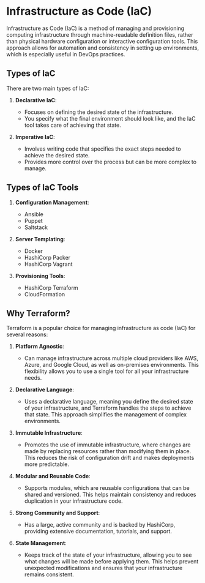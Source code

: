 # Infrastructure as Code (IaC)

Infrastructure as Code (IaC) is a method of managing and provisioning computing infrastructure through machine-readable definition files, rather than physical hardware configuration or interactive configuration tools. This approach allows for automation and consistency in setting up environments, which is especially useful in DevOps practices.

## Types of IaC

There are two main types of IaC:

1. **Declarative IaC**: 
   - Focuses on defining the desired state of the infrastructure.
   - You specify what the final environment should look like, and the IaC tool takes care of achieving that state.

2. **Imperative IaC**: 
   - Involves writing code that specifies the exact steps needed to achieve the desired state.
   - Provides more control over the process but can be more complex to manage.

## Types of IaC Tools

1. **Configuration Management**: 
   - Ansible
   - Puppet
   - Saltstack

2. **Server Templating**: 
   - Docker
   - HashiCorp Packer
   - HashiCorp Vagrant

3. **Provisioning Tools**: 
   - HashiCorp Terraform
   - CloudFormation

## Why Terraform?

Terraform is a popular choice for managing infrastructure as code (IaC) for several reasons:

1. **Platform Agnostic**: 
   - Can manage infrastructure across multiple cloud providers like AWS, Azure, and Google Cloud, as well as on-premises environments. This flexibility allows you to use a single tool for all your infrastructure needs.

2. **Declarative Language**: 
   - Uses a declarative language, meaning you define the desired state of your infrastructure, and Terraform handles the steps to achieve that state. This approach simplifies the management of complex environments.

3. **Immutable Infrastructure**: 
   - Promotes the use of immutable infrastructure, where changes are made by replacing resources rather than modifying them in place. This reduces the risk of configuration drift and makes deployments more predictable.

4. **Modular and Reusable Code**: 
   - Supports modules, which are reusable configurations that can be shared and versioned. This helps maintain consistency and reduces duplication in your infrastructure code.

5. **Strong Community and Support**: 
   - Has a large, active community and is backed by HashiCorp, providing extensive documentation, tutorials, and support.

6. **State Management**: 
   - Keeps track of the state of your infrastructure, allowing you to see what changes will be made before applying them. This helps prevent unexpected modifications and ensures that your infrastructure remains consistent.

